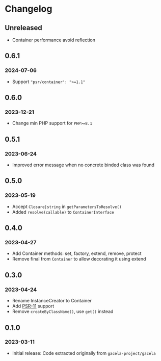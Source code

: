 # Changelog

## Unreleased

- Container performance avoid reflection

## 0.6.1
### 2024-07-06

- Support `"psr/container": ">=1.1"`

## 0.6.0
### 2023-12-21

- Change min PHP support for `PHP>=8.1` 

## 0.5.1
### 2023-06-24

- Improved error message when no concrete binded class was found

## 0.5.0
### 2023-05-19

- Accept `Closure|string` in `getParametersToResolve()`
- Added `resolve(callable)` to `ContainerInterface`

## 0.4.0
### 2023-04-27

- Add Container methods: set, factory, extend, remove, protect
- Remove final from `Container` to allow decorating it using extend

## 0.3.0
### 2023-04-24

- Rename InstanceCreator to Container
- Add [PSR-11](https://www.php-fig.org/psr/psr-11/) support
- Remove `createByClassName()`, use `get()` instead

## 0.1.0
### 2023-03-11

- Initial release: Code extracted originally from `gacela-project/gacela`
